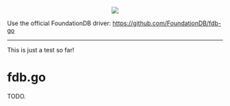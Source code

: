 <p align=center><img src="http://i.imgur.com/7tZPxba.png"/></p>

Use the official FoundationDB driver: https://github.com/FoundationDB/fdb-go

---

This is just a test so far!

fdb.go
=====

TODO.

